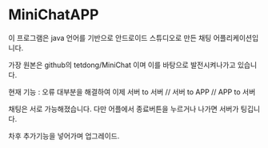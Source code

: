 # MiniChatAPP

이 프로그램은 java 언어를 기반으로 안드로이드 스튜디오로 만든 채팅 어플리케이션입니다.

가장 원본은 github의 tetdong/MiniChat 이며 이를 바탕으로 발전시켜나가고 있습니다.


현재 기능 : 오류 대부분을 해결하여 이제 서버 to 서버 // 서버 to APP // APP to 서버

채팅은 서로 가능해졌습니다. 다만 어플에서 종료버튼을 누르거나 나가면 서버가 팅깁니다.

차후 추가기능을 넣어가며 업그레이드.
